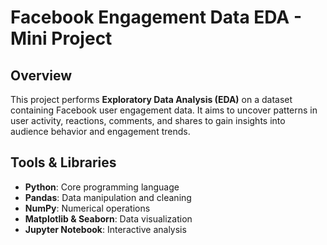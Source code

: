 # Facebook Engagement Data EDA - Mini Project

## Overview
This project performs **Exploratory Data Analysis (EDA)** on a dataset containing Facebook user engagement data. It aims to uncover patterns in user activity, reactions, comments, and shares to gain insights into audience behavior and engagement trends.



## Tools & Libraries
- **Python**: Core programming language
- **Pandas**: Data manipulation and cleaning
- **NumPy**: Numerical operations
- **Matplotlib & Seaborn**: Data visualization
- **Jupyter Notebook**: Interactive analysis


